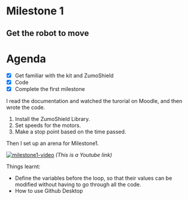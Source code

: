 # Milestone 1
## Get the robot to move

# Agenda
- [x] Get familiar with the kit and ZumoShield
- [x] Code 
- [x] Complete the first milestone

I read the documentation and watched the turorial on Moodle, and then wrote the code.
1. Install the ZumoShield Library.
2. Set speeds for the motors.
3. Make a stop point based on the time passed.

Then I set up an arena for Milestone1.

[![milestone1-video](http://img.youtube.com/vi/A9531wtNQUo/0.jpg)](https://www.youtube.com/watch?v=A9531wtNQUo)
*(This is a Youtube link)*  


Things learnt:
- Define the variables before the loop, so that their values can be modified without having to go through all the code.
- How to use Github Desktop

